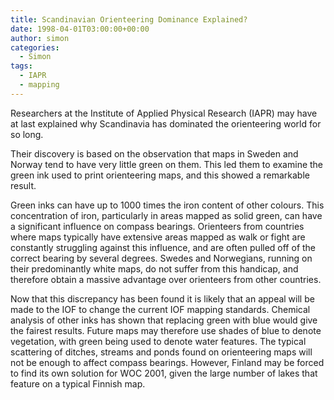 ```yaml
---
title: Scandinavian Orienteering Dominance Explained?
date: 1998-04-01T03:00:00+00:00
author: simon
categories:
  - Simon
tags:
  - IAPR
  - mapping
---
```

Researchers at the Institute of Applied Physical Research (IAPR) may have at last explained why Scandinavia has dominated the orienteering world for so long.
<!--more-->

Their discovery is based on the observation that maps in Sweden and Norway tend to have very little green on them. This led them to examine the green ink used to print orienteering maps, and this showed a remarkable result.

Green inks can have up to 1000 times the iron content of other colours. This concentration of iron, particularly in areas mapped as solid green, can have a significant influence on compass bearings. Orienteers from countries where maps typically have extensive areas mapped as walk or fight are constantly struggling against this influence, and are often pulled off of the correct bearing by several degrees. Swedes and Norwegians, running on their predominantly white maps, do not suffer from this handicap, and therefore obtain a massive advantage over orienteers from other countries.

Now that this discrepancy has been found it is likely that an appeal will be made to the IOF to change the current IOF mapping standards. Chemical analysis of other inks has shown that replacing green with blue would give the fairest results. Future maps may therefore use shades of blue to denote vegetation, with green being used to denote water features. The typical scattering of ditches, streams and ponds found on orienteering maps will not be enough to affect compass bearings. However, Finland may be forced to find its own solution for WOC 2001, given the large number of lakes that feature on a typical Finnish map.
